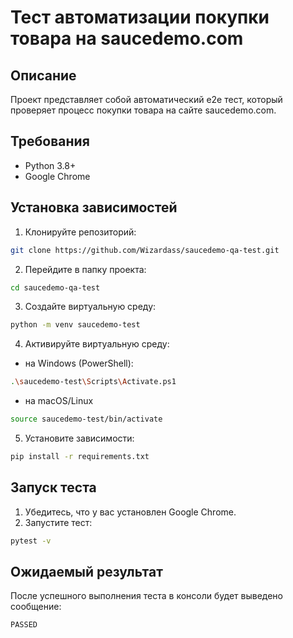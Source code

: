 # Тест автоматизации покупки товара на saucedemo.com

## Описание
Проект представляет собой автоматический e2e тест, который проверяет процесс покупки товара на сайте saucedemo.com. 

## Требования
- Python 3.8+
- Google Chrome

## Установка зависимостей
1. Клонируйте репозиторий:
```bash
git clone https://github.com/Wizardass/saucedemo-qa-test.git
```
2. Перейдите в папку проекта:
```bash
cd saucedemo-qa-test
```

3. Создайте виртуальную среду:
```bash
python -m venv saucedemo-test
```

4. Активируйте виртуальную среду:
* на Windows (PowerShell):
```bash
.\saucedemo-test\Scripts\Activate.ps1
```
* на macOS/Linux
```bash
source saucedemo-test/bin/activate
```

5. Установите зависимости:
```bash
pip install -r requirements.txt
```

## Запуск теста
1. Убедитесь, что у вас установлен Google Chrome.
2. Запустите тест:
```bash
pytest -v
```

## Ожидаемый результат
После успешного выполнения теста в консоли будет выведено сообщение:
```
PASSED
```

